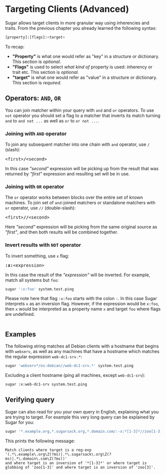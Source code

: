 # Targeting Clients (Advanced)

Sugar allows target clients in more granular way using inherencies and
traits. From the previous chapter you already learned the following
syntax:

```bash
[property]:[flags]:<target>
```

To recap:

- **"Property"** is what one would refer as "key" in a structure or
  dictionary. This section is _optional_.
- **"Flags"** is used to select _what kind of_ property is used:
  inherency or trait etc. This section is _optional_.
- **"target"** is what one would refer as "value" in a structure or
  dictionary. This section is _required_.

## Operators: `AND`, `OR`

You can join matcher within your query with `and` and `or`
operators. To use `not` operator you should set a flag to a matcher
that inverts its match turning `and` to `and not ...` as well as `or`
to `or not ...`.

### Joining with `AND` operator

To join any subsequent matcher into one chain with `and` operator, use
`/` (slash):

<div class="highlight">
<pre>
<span class="c1">&lt;first&gt;</span><b class="s1">/</b><span class="c1">&lt;second&gt;</span>
</pre>
</div>

In this case _"second"_ expression will be picking up from the result
that was returned by _"first"_ expression and resulting set will be in
use.

### Joining with `OR` operator

The `or` operator works between blocks over the entire set of known
machines. To join set of `and`-joined matchers or standalone matchers
with `or` operator, use `//` (double-slash):

<div class="highlight">
<pre>
<span class="c1">&lt;first&gt;</span><b class="s1">//</b><span class="c1">&lt;second&gt;</span>
</pre>
</div>

Here _"second"_ expression will be picking from the same original
source as _"first"_, and then both results will be combined together.

### Invert results with `NOT` operator

To invert something, use `x` flag:

<div class="highlight">
<pre>
<span class="c1"><b class="s1">:x:</b><span class="c1">&lt;expression&gt;</span>
</pre>
</div>

In this case the result of the _"expression"_ will be inverted. For
example, match all systems but `foo`:

```bash
sugar ':x:foo' system.test.ping
```

Please note here that flag `:x:foo` starts with the colon `:`. In this
case Sugar interprets `x` as an inversion flag. However, if the
expression would be `x:foo`, then `x` would be interpreted as a
property name `x` and target `foo` where flags are undefined.

``` important:: Flags must beging with colon, otherwise Sugar will interpret them as property name.
```

## Examples

The following string matches all Debian clients with a hostname that
begins with `webserv`, as well as any machines that have a hostname
which matches the regular expression `web-dc1-srv.*`:

```bash
sugar 'webserv*/os:debian//web-dc1-srv.*' system.test.ping
```

Excluding a client hostname (ping all machines, except `web-dc1-srv`):

```bash
sugar :x:web-dc1-srv system.test.ping
```

## Verifying query

Sugar can also read for you your own query in English, explaining what
you are trying to target. For example this very long query can be
explained by Sugar for you:

```bash
sugar '*.example.org,*.sugarsack.org,*.domain.com/:-x:*[1-3]*//zoo[1-3]/:-x:zoo[3]' --explain
```

This prints the following message:

```text
Match clients where target is a reg-exp
'(.*\.example\.org\Z(?ms)|.*\.sugarsack\.org\Z(?ms)|.*\.domain\.com\Z(?ms))'
and where target is an inversion of '*[1-3]*' or where target is
globbing of 'zoo[1-3]' and where target is an inversion of 'zoo[3]'.
```
